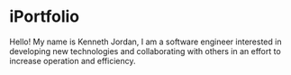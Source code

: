 # iPortfolio


Hello! My name is Kenneth Jordan, I am a software engineer interested in developing new technologies and collaborating with others in an effort to increase operation and efficiency.

